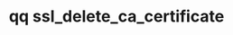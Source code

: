 ---
category: ssl
command: ssl_delete_ca_certificate
keywords: qq, qq_cli, ssl_delete_ca_certificate
optional_options: []
permalink: /qq-cli-command-guide/ssl/ssl_delete_ca_certificate.html
positional_options: []
sidebar: qq_cli_command_reference_sidebar
summary: This section explains how to use the <code>qq ssl_delete_ca_certificate</code>
  command.
synopsis: Delete SSL CA certificate. This certificate is used to authenticate connections
  to external LDAP servers.
title: qq ssl_delete_ca_certificate
usage: qq ssl_delete_ca_certificate [-h]

---